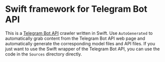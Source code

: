 # Swift framework for Telegram Bot API

This is a [Telegram Bot API](https://core.telegram.org/bots/api) crawler written in Swift. Use `AutoGenerated` to automatically grab content from the Telegram Bot API web page and automatically generate the corresponding model files and API files.
If you just want to use the Swift wrapper of the Telegram Bot API, you can use the code in the `Sources` directory directly.

